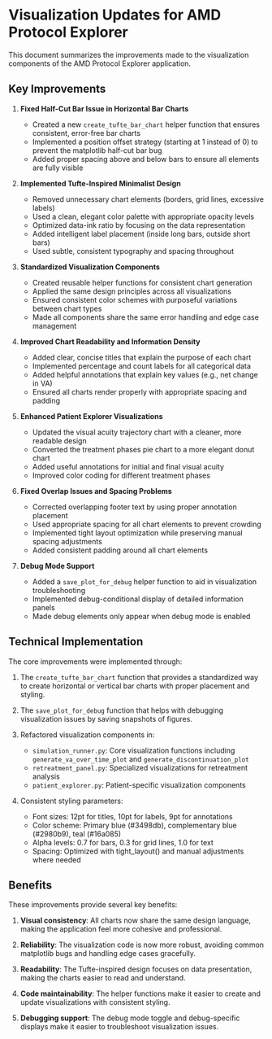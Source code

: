 # Visualization Updates for AMD Protocol Explorer

This document summarizes the improvements made to the visualization components of the AMD Protocol Explorer application.

## Key Improvements

1. **Fixed Half-Cut Bar Issue in Horizontal Bar Charts**
   - Created a new `create_tufte_bar_chart` helper function that ensures consistent, error-free bar charts
   - Implemented a position offset strategy (starting at 1 instead of 0) to prevent the matplotlib half-cut bar bug
   - Added proper spacing above and below bars to ensure all elements are fully visible

2. **Implemented Tufte-Inspired Minimalist Design**
   - Removed unnecessary chart elements (borders, grid lines, excessive labels)
   - Used a clean, elegant color palette with appropriate opacity levels
   - Optimized data-ink ratio by focusing on the data representation
   - Added intelligent label placement (inside long bars, outside short bars)
   - Used subtle, consistent typography and spacing throughout

3. **Standardized Visualization Components**
   - Created reusable helper functions for consistent chart generation
   - Applied the same design principles across all visualizations
   - Ensured consistent color schemes with purposeful variations between chart types
   - Made all components share the same error handling and edge case management

4. **Improved Chart Readability and Information Density**
   - Added clear, concise titles that explain the purpose of each chart
   - Implemented percentage and count labels for all categorical data
   - Added helpful annotations that explain key values (e.g., net change in VA)
   - Ensured all charts render properly with appropriate spacing and padding

5. **Enhanced Patient Explorer Visualizations**
   - Updated the visual acuity trajectory chart with a cleaner, more readable design
   - Converted the treatment phases pie chart to a more elegant donut chart
   - Added useful annotations for initial and final visual acuity
   - Improved color coding for different treatment phases

6. **Fixed Overlap Issues and Spacing Problems**
   - Corrected overlapping footer text by using proper annotation placement
   - Used appropriate spacing for all chart elements to prevent crowding
   - Implemented tight layout optimization while preserving manual spacing adjustments
   - Added consistent padding around all chart elements

7. **Debug Mode Support**
   - Added a `save_plot_for_debug` helper function to aid in visualization troubleshooting
   - Implemented debug-conditional display of detailed information panels
   - Made debug elements only appear when debug mode is enabled

## Technical Implementation

The core improvements were implemented through:

1. The `create_tufte_bar_chart` function that provides a standardized way to create horizontal or vertical bar charts with proper placement and styling.

2. The `save_plot_for_debug` function that helps with debugging visualization issues by saving snapshots of figures.

3. Refactored visualization components in:
   - `simulation_runner.py`: Core visualization functions including `generate_va_over_time_plot` and `generate_discontinuation_plot`
   - `retreatment_panel.py`: Specialized visualizations for retreatment analysis
   - `patient_explorer.py`: Patient-specific visualization components

4. Consistent styling parameters:
   - Font sizes: 12pt for titles, 10pt for labels, 9pt for annotations
   - Color scheme: Primary blue (#3498db), complementary blue (#2980b9), teal (#16a085)
   - Alpha levels: 0.7 for bars, 0.3 for grid lines, 1.0 for text
   - Spacing: Optimized with tight_layout() and manual adjustments where needed

## Benefits

These improvements provide several key benefits:

1. **Visual consistency**: All charts now share the same design language, making the application feel more cohesive and professional.

2. **Reliability**: The visualization code is now more robust, avoiding common matplotlib bugs and handling edge cases gracefully.

3. **Readability**: The Tufte-inspired design focuses on data presentation, making the charts easier to read and understand.

4. **Code maintainability**: The helper functions make it easier to create and update visualizations with consistent styling.

5. **Debugging support**: The debug mode toggle and debug-specific displays make it easier to troubleshoot visualization issues.